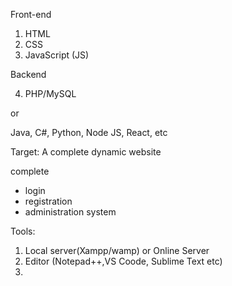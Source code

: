 Front-end
1. HTML
2. CSS
3. JavaScript (JS)

Backend

4. PHP/MySQL

or 

Java, C#, Python, Node JS, React, etc


Target: A complete dynamic website

complete
- login 
- registration
- administration system 


Tools: 

1. Local server(Xampp/wamp) or Online Server
2. Editor (Notepad++,VS Coode, Sublime Text etc)
3. 







